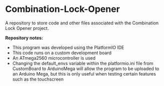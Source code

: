 # Combination-Lock-Opener
A repository to store code and other files associated with the Combination Lock Opener project. 

**Repository notes:**
- This program was developed using the PlatformIO IDE
- This code runs on a custom development board
- An ATmega2560 microcontroller is used
- Changing the default_envs variable within the platformio.ini file from CustomBoard to ArduinoMega will allow the program to be uploaded to an Arduino Mega, but this is only useful when testing certain features such as the touchscreen
